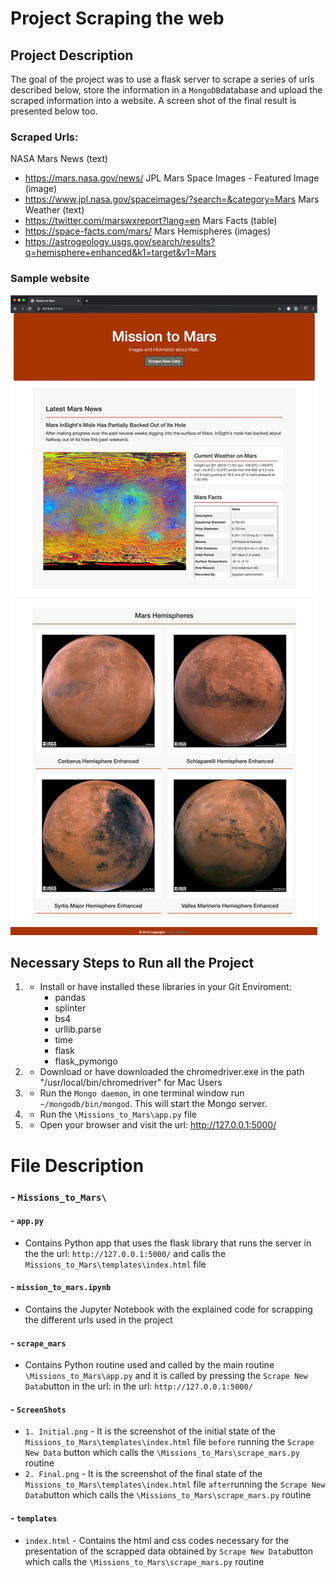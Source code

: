 # Project Scraping the web

## Project Description
The goal of the project was to use a flask server to scrape a series of urls described below, store the information in a `MongoDB`database and upload the scraped information into a website. A screen shot of the final result is presented below too.

### Scraped Urls:

NASA Mars News (text)
- https://mars.nasa.gov/news/
JPL Mars Space Images - Featured Image (image)
- https://www.jpl.nasa.gov/spaceimages/?search=&category=Mars
Mars Weather (text)
- https://twitter.com/marswxreport?lang=en
Mars Facts (table)
- https://space-facts.com/mars/
Mars Hemispheres (images)
- https://astrogeology.usgs.gov/search/results?q=hemisphere+enhanced&k1=target&v1=Mars

### Sample website

![Initial](Missions_to_Mars/ScreenShots/2_Final.png "Page before running the `Scrape New Data`")

## Necessary Steps to Run all the Project

1. - Install or have installed these libraries in your Git Enviroment:
        -   pandas
        -   splinter
        -   bs4
        -   urllib.parse
        -   time
        -   flask
        -   flask_pymongo
2. - Download or have downloaded the chromedriver.exe in the path "/usr/local/bin/chromedriver" for Mac Users
2. - Run the `Mongo daemon`, in one terminal window run `~/mongodb/bin/mongod`. This will start the Mongo server.
3. - Run the `\Missions_to_Mars\app.py` file
4. - Open your browser and visit the url: http://127.0.0.1:5000/

# File Description
### - `Missions_to_Mars\`
#### - `app.py`
- Contains Python app that uses the flask library that runs the server in the  the url: `http://127.0.0.1:5000/` and calls the `Missions_to_Mars\templates\index.html` file
#### - `mission_to_mars.ipynb` 
- Contains the Jupyter Notebook with the explained code for scrapping the different urls used in the project
#### - `scrape_mars` 
- Contains Python routine used and called by the main routine `\Missions_to_Mars\app.py` and it is called by pressing the `Scrape New Data`button in the url: in the url: `http://127.0.0.1:5000/`
#### -  `ScreenShots`
- `1. Initial.png` - It is the screenshot of the initial state of the `Missions_to_Mars\templates\index.html` file `before` running the `Scrape New Data` button which calls the `\Missions_to_Mars\scrape_mars.py` routine
- `2. Final.png` - It is the screenshot of the final state of the `Missions_to_Mars\templates\index.html` file `after`running the `Scrape New Data`button which calls the `\Missions_to_Mars\scrape_mars.py` routine
#### -  `templates`
- `index.html` - Contains the html and css codes necessary for the presentation of the scrapped data obtained by `Scrape New Data`button which calls the `\Missions_to_Mars\scrape_mars.py` routine